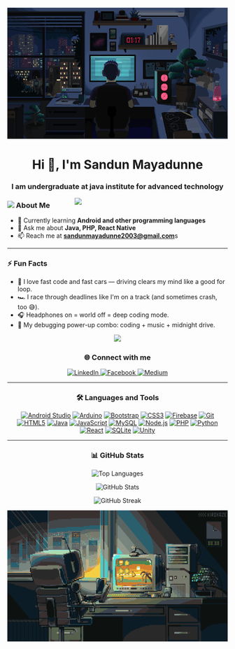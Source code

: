 <p align="center">
  <img src="https://github.com/sandunmayadunne/sandunmayadunne/blob/main/res/1.gif" width="1000" height="300"/>
</p>

<h1 align="center">Hi 👋, I'm Sandun Mayadunne</h1>
<h3 align="center">I am undergraduate at java institute for advanced technology</h3>

<img align="right" src="https://github.com/7oSkaaa/7oSkaaa/blob/main/Images/Right_Side.gif?raw=true" width="350px" />

<h3>
  <img src="https://github.com/7oSkaaa/7oSkaaa/blob/main/Images/about_me.gif?raw=true" width="20px" /> About Me
</h3>


- 🌱 Currently learning **Android and other programming languages**
- 💬 Ask me about **Java, PHP, React Native**
- 📫 Reach me at **sandunmayadunne2003@gmail.com**s

---

### ⚡ Fun Facts

- 🚗 I love fast code and fast cars — driving clears my mind like a good for loop.
- 🏎️ I race through deadlines like I'm on a track (and sometimes crash, too 😅).
- 🎧 Headphones on = world off = deep coding mode.
- 🥤 My debugging power-up combo: coding + music + midnight drive.

<p align="center">
  <img src="https://user-images.githubusercontent.com/73097560/115834477-dbab4500-a447-11eb-908a-139a6edaec5c.gif" />
</p>


<h3 align="center">🌐 Connect with me</h3>
<p align="center">
  <a href="https://linkedin.com/in/rusindu-sandun-b06618335" target="_blank">
    <img src="https://raw.githubusercontent.com/rahuldkjain/github-profile-readme-generator/master/src/images/icons/Social/linked-in-alt.svg" alt="LinkedIn" height="30" width="40" />
  </a>
  <a href="https://www.facebook.com/profile.php?id=100085032984728" target="_blank">
    <img src="https://raw.githubusercontent.com/rahuldkjain/github-profile-readme-generator/master/src/images/icons/Social/facebook.svg" alt="Facebook" height="30" width="40" />
  </a>
  <a href="https://medium.com/@sandunmayadunne2003" target="_blank">
    <img src="https://raw.githubusercontent.com/rahuldkjain/github-profile-readme-generator/master/src/images/icons/Social/medium.svg" alt="Medium" height="30" width="40" />
  </a>
</p>

---

<h3 align="center">🛠️ Languages and Tools</h3>
<p align="center">
  <a href="https://developer.android.com" target="_blank"><img src="https://github.com/Scar1109/skill-icons/blob/main/icons/AndroidStudio-Light.svg" alt="Android Studio" width="40" height="40"/></a>
  <a href="https://www.arduino.cc/" target="_blank"><img src="https://github.com/Scar1109/skill-icons/blob/main/icons/Arduino.svg" alt="Arduino" width="40" height="40"/></a>
  <a href="https://getbootstrap.com" target="_blank"><img src="https://github.com/Scar1109/skill-icons/blob/main/icons/Bootstrap.svg" alt="Bootstrap" width="40" height="40"/></a>
  <a href="https://www.w3schools.com/css/" target="_blank"><img src="https://github.com/Scar1109/skill-icons/blob/main/icons/CSS.svg" alt="CSS3" width="40" height="40"/></a>
  <a href="https://firebase.google.com/" target="_blank"><img src="https://github.com/Scar1109/skill-icons/blob/main/icons/Firebase-Light.svg" alt="Firebase" width="40" height="40"/></a>
  <a href="https://git-scm.com/" target="_blank"><img src="https://github.com/Scar1109/skill-icons/blob/main/icons/Git.svg" alt="Git" width="40" height="40"/></a>
  <a href="https://www.w3.org/html/" target="_blank"><img src="https://github.com/Scar1109/skill-icons/blob/main/icons/HTML.svg" alt="HTML5" width="40" height="40"/></a>
  <a href="https://www.java.com" target="_blank"><img src="https://github.com/Scar1109/skill-icons/blob/main/icons/Java-Light.svg" alt="Java" width="40" height="40"/></a>
  <a href="https://developer.mozilla.org/en-US/docs/Web/JavaScript" target="_blank"><img src="https://github.com/Scar1109/skill-icons/blob/main/icons/JavaScript.svg" alt="JavaScript" width="40" height="40"/></a>
  <a href="https://www.mysql.com/" target="_blank"><img src="https://github.com/Scar1109/skill-icons/blob/main/icons/MySQL-Light.svg" alt="MySQL" width="40" height="40"/></a>
  <a href="https://nodejs.org" target="_blank"><img src="https://github.com/Scar1109/skill-icons/blob/main/icons/NodeJS-Light.svg" alt="Node.js" width="40" height="40"/></a>
  <a href="https://www.php.net" target="_blank"><img src="https://github.com/Scar1109/skill-icons/blob/main/icons/PHP-Light.svg" alt="PHP" width="40" height="40"/></a>
  <a href="https://www.python.org" target="_blank"><img src="https://github.com/Scar1109/skill-icons/blob/main/icons/Python-Light.svg" alt="Python" width="40" height="40"/></a>
  <a href="https://reactjs.org/" target="_blank"><img src="https://github.com/Scar1109/skill-icons/blob/main/icons/React-Light.svg" alt="React" width="40" height="40"/></a>
  <a href="https://www.sqlite.org/" target="_blank"><img src="https://github.com/Scar1109/skill-icons/blob/main/icons/SQLite.svg" alt="SQLite" width="40" height="40"/></a>
  <a href="https://unity.com/" target="_blank"><img src="https://github.com/Scar1109/skill-icons/blob/main/icons/Unity-Light.svg" alt="Unity" width="40" height="40"/></a>
</p>

---

<h3 align="center">📊 GitHub Stats</h3>
<p align="center">
  <img src="https://github-readme-stats.vercel.app/api/top-langs?username=sandunmayadunne&show_icons=true&locale=en&bg_color=0d1117&text_color=ffffff&layout=compact" alt="Top Languages" />
</p>

<p align="center">
  <img src="https://github-readme-stats.vercel.app/api?username=sandunmayadunne&show_icons=true&locale=en&bg_color=0d1117&text_color=ffffff" alt="GitHub Stats" />
</p>

<p align="center">
  <img src="https://github-readme-streak-stats.herokuapp.com/?user=sandunmayadunne&theme=dark&background=0d1117&date_format=M%20j%5B%2C%20Y%5D" alt="GitHub Streak" />
</p>

<p align="center">
  <img src="https://github.com/sandunmayadunne/sandunmayadunne/blob/main/res/2.gif" width="1000" height="300"/>
</p>
